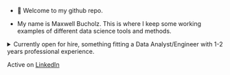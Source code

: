 - 👋 Welcome to my github repo.

- My name is Maxwell Bucholz. This is where I keep some working examples of different data science tools and methods.

<details>
    <summary>Currently open for hire, something fitting a Data Analyst/Engineer with 1-2 years professional experience.</summary>
    
1-2 years professional experience + Bachelors
Looking for a Hybrid position, great with Python

As a Data Engineer at Booz Allen Hamilton (Sep 2022 - Present):
Python, SQL, Databricks, Jupyter, Google Colab, Tableau
APIs, Requests/Yapki, Pandas, Numpy, pickle, regex
Monte Carlo and other statistical methods, vectorization of existing code
Database stand-up, augmentation to existing data portfolio, automation for data ingest/output
  
As an Intern at StreetShares (May - August 2019):
Python, R, Tableau, Tableau Prep, Microsoft Suite
Data Aggregation from seperate on-site servers through tableau prep to Tableau
Presented final products to sales team and CFO...

 Most Recently (past 3 months: )Volunteered as a student mentor representing Booz Allen Hamilton partnered with the Mark Cuban Foundation
 Attended multiple AI conferences discussing modern AI applications and solutions for cross-domain business problems (healthcare, security, DEIA, Space, etc.)
 Completed a refresher class through Booz Allen Hamilton titled "Deep Learning for NLP" (check repo :bowtie:)
 </details>



Active on [LinkedIn](https://www.linkedin.com/in/maxwell-bucholz-18b67318a/)

<!---
maxwellabgit/maxwellabgit is a ✨ special ✨ repository because its `README.md` (this file) appears on your GitHub profile.
You can click the Preview link to take a look at your changes.
--->
